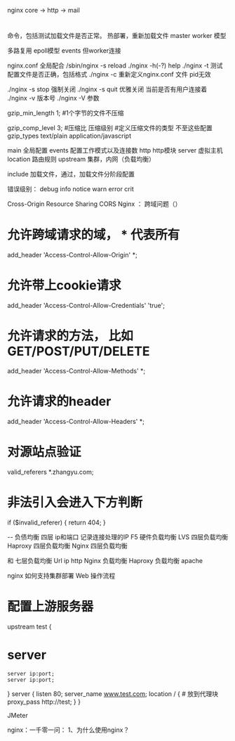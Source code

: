 
nginx core -> http 
           -> mail

# 
命令，包括测试加载文件是否正常。
热部署，重新加载文件
master worker 模型

多路复用
epoll模型 
events 但worker连接

nginx.conf 全局配合 
 /sbin/nginx -s reload
./nginx -h(-?) help
./nginx -t 测试配置文件是否正确，包括格式
./nginx -c  重新定义nginx.conf 文件 pid无效

./nginx -s stop 强制关闭
./nginx -s quit 优雅关闭 当前是否有用户连接着
./nginx -v 版本号
./nginx -V 参数 
 
gzip_min_length 1; #1个字节的文件不压缩

gzip_comp_level 3; #压缩比 压缩级别
#定义压缩文件的类型 不至这些配置
gzip_types text/plain application/javascript
 
main 全局配置
events 配置工作模式以及连接数
http http模块
    server 虚拟主机
    location 路由规则
    upstream 集群，内网（负载均衡）

include 加载文件，通过，加载文件分阶段配置 
  
错误级别：
    debug info notice warn error crit
    
Cross-Origin Resource Sharing
CORS
Nginx ： 跨域问题（）
# 允许跨域请求的域， * 代表所有
add_header 'Access-Control-Allow-Origin' *;
# 允许带上cookie请求
add_header 'Access-Control-Allow-Credentials' 'true';
# 允许请求的方法， 比如 GET/POST/PUT/DELETE
add_header 'Access-Control-Allow-Methods' *;
# 允许请求的header
add_header 'Access-Control-Allow-Headers' *;
    
# 对源站点验证
valid_referers *.zhangyu.com;
# 非法引入会进入下方判断

if ($invalid_referer) {
 return 404;
}
    
    
-- 负债均衡
四层 ip和端口 记录连接处理的IP
F5 硬件负载均衡
LVS 四层负载均衡
Haproxy 四层负载均衡
Nginx 四层负载均衡

和
七层负载均衡
Url ip http
Nginx 负载均衡
Haproxy 负载均衡
apache 
    
    
nginx 如何支持集群部署 Web 操作流程

# 配置上游服务器
upstream test {
# server
    server ip:port;
    server ip:port;
}
server {
    listen 80;
    server_name www.test.com;
    location / {
    # 放到代理块
        proxy_pass http://test;
    }
}    
    
JMeter   
    
nginx：一千零一问：
 1、为什么使用nginx？